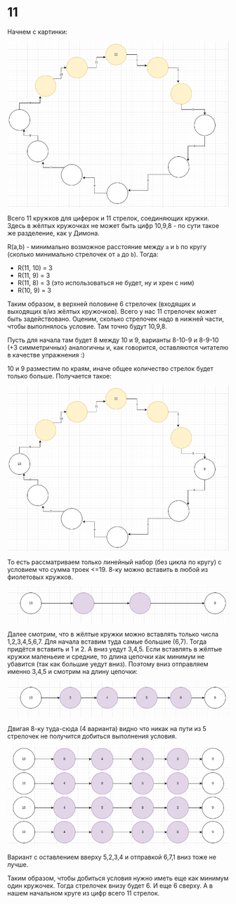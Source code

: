 # 11

Начнем с картинки:

![alt картинка](https://raw.githubusercontent.com/alex-t0/11/8129152a6fe0db4ceb6f5f1b7b201f1f97c1cc5e/images/1.png)

Всего 11 кружков для циферок и 11 стрелок, cоединяющих кружки. Здесь в жёлтых кружочках не может быть цифр 10,9,8 - по сути такое же разделение, как у Димона.

R(a,b) - минимально возможное расстояние между `а` и `b` по кругу (сколько минимально стрелочек от `a` до `b`). Тогда:

* R(11, 10) = 3
* R(11, 9) = 3
* R(11, 8) = 3 (это использоваться не будет, ну и хрен с ним)
* R(10, 9) = 3

Таким образом, в верхней половине 6 стрелочек (входящих и выходящих в/из жёлтых кружочков). Всего у нас 11 стрелочек может быть задействовано. Оценим, сколько стрелочек надо в нижней части, чтобы выполнялось условие. Там точно будут 10,9,8. 

Пусть для начала там будет 8 между 10 и 9, варианты 8-10-9 и 8-9-10 (+3 симметричных) аналогичны и, как говорится, оставляются читателю в качестве упражнения :)

10 и 9 разместим по краям, иначе общее количество стрелок будет только больше. Получается такое:

![alt картинка2](https://raw.githubusercontent.com/alex-t0/11/ecf00135077950ae3a984b7d5e69d105bf25d684/images/2.png)

То есть рассматриваем только линейный набор (без цикла по кругу) с условием что сумма троек <=19. 8-ку можно вставить в любой из фиолетовых кружков.

![alt картинка3](https://raw.githubusercontent.com/alex-t0/11/ecf00135077950ae3a984b7d5e69d105bf25d684/images/3.png)

Далее смотрим, что в жёлтые кружки можно вставлять только числа 1,2,3,4,5,6,7. Для начала вставим туда самые большие (6,7). Тогда придётся вставить и 1 и 2. А вниз уедут 3,4,5. Если вставлять в жёлтые кружки маленьеие и средние, то длина цепочки как минимум не убавится (так как большие уедут вниз). Поэтому вниз отправляем именно 3,4,5 и смотрим на длину цепочки:

![alt картинка4](https://raw.githubusercontent.com/alex-t0/11/ecf00135077950ae3a984b7d5e69d105bf25d684/images/4.png)

Двигая 8-ку туда-сюда (4 варианта) видно что никак на пути из 5 стрелочек не получится добиться выполнения условия. 

![alt картинка5](https://raw.githubusercontent.com/alex-t0/11/ecf00135077950ae3a984b7d5e69d105bf25d684/images/5.png)

Вариант с оставлением вверху 5,2,3,4 и отправкой 6,7,1 вниз тоже не лучше.

Таким образом, чтобы добиться условия нужно иметь еще как минимум один кружочек. Тогда стрелочек внизу будет 6. И еще 6 сверху. А в нашем начальном круге из цифр всего 11 стрелок.